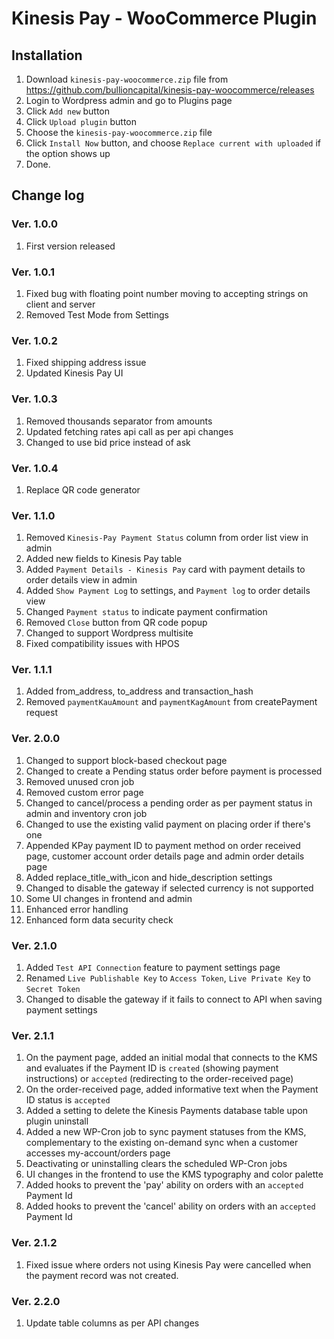 # Kinesis Pay - WooCommerce Plugin

## Installation

1. Download `kinesis-pay-woocommerce.zip` file from https://github.com/bullioncapital/kinesis-pay-woocommerce/releases
2. Login to Wordpress admin and go to Plugins page
3. Click `Add new` button
4. Click `Upload plugin` button
5. Choose the `kinesis-pay-woocommerce.zip` file
6. Click `Install Now` button, and choose `Replace current with uploaded` if the option shows up
7. Done.

## Change log

### Ver. 1.0.0

1. First version released

### Ver. 1.0.1

1. Fixed bug with floating point number moving to accepting strings on client and server
2. Removed Test Mode from Settings

### Ver. 1.0.2

1. Fixed shipping address issue
2. Updated Kinesis Pay UI

### Ver. 1.0.3

1. Removed thousands separator from amounts
2. Updated fetching rates api call as per api changes
3. Changed to use bid price instead of ask

### Ver. 1.0.4

1. Replace QR code generator

### Ver. 1.1.0

1. Removed `Kinesis-Pay Payment Status` column from order list view in admin
2. Added new fields to Kinesis Pay table
3. Added `Payment Details - Kinesis Pay` card with payment details to order details view in admin
4. Added `Show Payment Log` to settings, and `Payment log` to order details view
5. Changed `Payment status` to indicate payment confirmation
6. Removed `Close` button from QR code popup
7. Changed to support Wordpress multisite
8. Fixed compatibility issues with HPOS

### Ver. 1.1.1

1. Added from_address, to_address and transaction_hash
2. Removed `paymentKauAmount` and `paymentKagAmount` from createPayment request

### Ver. 2.0.0

1. Changed to support block-based checkout page
2. Changed to create a Pending status order before payment is processed
3. Removed unused cron job
4. Removed custom error page
5. Changed to cancel/process a pending order as per payment status in admin and inventory cron job
6. Changed to use the existing valid payment on placing order if there's one
7. Appended KPay payment ID to payment method on order received page, customer account order details page and admin order details page
8. Added replace_title_with_icon and hide_description settings
9. Changed to disable the gateway if selected currency is not supported
10. Some UI changes in frontend and admin
11. Enhanced error handling
12. Enhanced form data security check

### Ver. 2.1.0

1. Added `Test API Connection` feature to payment settings page
2. Renamed `Live Publishable Key` to `Access Token`, `Live Private Key` to `Secret Token`
3. Changed to disable the gateway if it fails to connect to API when saving payment settings

### Ver. 2.1.1

1. On the payment page, added an initial modal that connects to the KMS and evaluates if the Payment ID is `created` (showing payment instructions) or `accepted` (redirecting to the order-received page)
2. On the order-received page, added informative text when the Payment ID status is `accepted`
3. Added a setting to delete the Kinesis Payments database table upon plugin uninstall
4. Added a new WP-Cron job to sync payment statuses from the KMS, complementary to the existing on-demand sync when a customer accesses my-account/orders page
5. Deactivating or uninstalling clears the scheduled WP-Cron jobs
6. UI changes in the frontend to use the KMS typography and color palette
7. Added hooks to prevent the 'pay' ability on orders with an `accepted` Payment Id
8. Added hooks to prevent the 'cancel' ability on orders with an `accepted` Payment Id

### Ver. 2.1.2

1. Fixed issue where orders not using Kinesis Pay were cancelled when the payment record was not created.

### Ver. 2.2.0

1. Update table columns as per API changes
